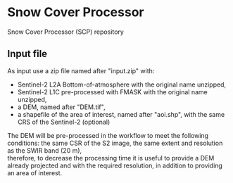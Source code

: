 # Snow Cover Processor
 Snow Cover Processor (SCP) repository
 
 ## Input file  
 As input use a zip file named after "input.zip" with:
 - Sentinel-2 L2A Bottom-of-atmosphere with the original name unzipped,  
 - Sentinel-2 L1C pre-processed with FMASK with the original name unzipped,  
 - a DEM, named after "DEM.tif",  
 - a shapefile of the area of interest, named after "aoi.shp", with the same CRS of the Sentinel-2 (optional)  
  
The DEM will be pre-processed in the workflow to meet the following conditions: the same CSR of the S2 image, the same extent and resolution as the SWIR band (20 m),  
therefore, to decrease the processing time it is useful to provide a DEM already projected and with the required resolution, in addition to providing an area of interest.
